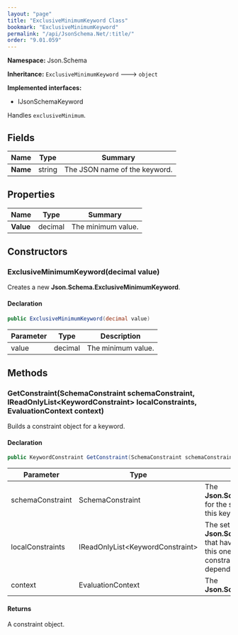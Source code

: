 ```yaml
---
layout: "page"
title: "ExclusiveMinimumKeyword Class"
bookmark: "ExclusiveMinimumKeyword"
permalink: "/api/JsonSchema.Net/:title/"
order: "9.01.059"
---
```

**Namespace:** Json.Schema

**Inheritance:**
`ExclusiveMinimumKeyword`
 🡒 
`object`

**Implemented interfaces:**

- IJsonSchemaKeyword

Handles `exclusiveMinimum`.

## Fields

| Name | Type | Summary |
|---|---|---|
| **Name** | string | The JSON name of the keyword. |

## Properties

| Name | Type | Summary |
|---|---|---|
| **Value** | decimal | The minimum value. |

## Constructors

### ExclusiveMinimumKeyword(decimal value)

Creates a new **Json.Schema.ExclusiveMinimumKeyword**.

#### Declaration

```c#
public ExclusiveMinimumKeyword(decimal value)
```

| Parameter | Type | Description |
|---|---|---|
| value | decimal | The minimum value. |


## Methods

### GetConstraint(SchemaConstraint schemaConstraint, IReadOnlyList\<KeywordConstraint\> localConstraints, EvaluationContext context)

Builds a constraint object for a keyword.

#### Declaration

```c#
public KeywordConstraint GetConstraint(SchemaConstraint schemaConstraint, IReadOnlyList<KeywordConstraint> localConstraints, EvaluationContext context)
```

| Parameter | Type | Description |
|---|---|---|
| schemaConstraint | SchemaConstraint | The **Json.Schema.SchemaConstraint** for the schema object that houses this keyword. |
| localConstraints | IReadOnlyList\<KeywordConstraint\> | The set of other **Json.Schema.KeywordConstraint**s that have been processed prior to this one. Will contain the constraints for keyword dependencies. |
| context | EvaluationContext | The **Json.Schema.EvaluationContext**. |


#### Returns

A constraint object.

